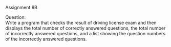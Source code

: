 Assignment 8B

Question:  
Write a program that checks the result of driving license exam and then displays the total number of correctly answered questions, the total number of incorrectly answered questions, and a list showing the question numbers of the incorrectly answered questions.
